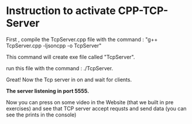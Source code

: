 # Instruction to activate CPP-TCP-Server

First , compile the TcpServer.cpp file with the command : 
"g++ TcpServer.cpp -ljsoncpp -o TcpServer"

This command will create exe file called "TcpServer".

run this file with the command : ./TcpServer.

Great! Now the Tcp server in on and wait for clients.

**The server listening in port 5555.**


Now you can press on some video in the Website (that we built in pre exercises)
and see that TCP server accept requsts and send data (you can see the prints in the console)

